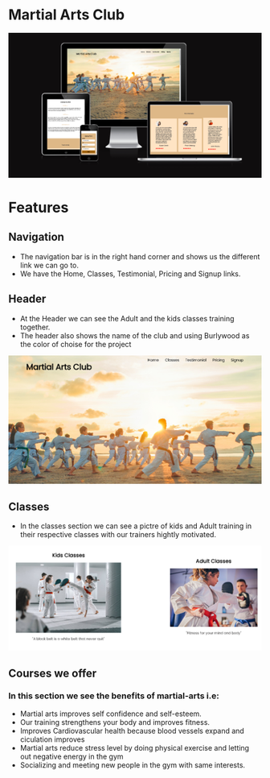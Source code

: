 # Martial Arts Club

 <img src="assets/images/responsive-image.png">

# Features
## Navigation 
* The navigation bar is in the right hand corner and shows us the different link we can go to.
* We have the Home, Classes, Testimonial, Pricing and Signup links.

## Header
* At the Header we can see the Adult and the kids classes training together.
* The header also shows the name of the club and using Burlywood as the color of choise for the project

<img src="assets/images/hero-image.png">

## Classes
* In the classes section we can see a pictre of kids and Adult training in their respective classes with our trainers hightly motivated.

<img src="assets/images/kids-adults.png">

## Courses we offer
### In this section we see the benefits of martial-arts i.e:
* Martial arts improves self confidence and self-esteem.
* Our training strengthens your body and improves fitness.
* Improves Cardiovascular health because blood vessels expand and ciculation improves
* Martial arts reduce stress level by doing physical exercise and letting out negative energy in the gym
* Socializing and meeting new people in the gym with same interests.




